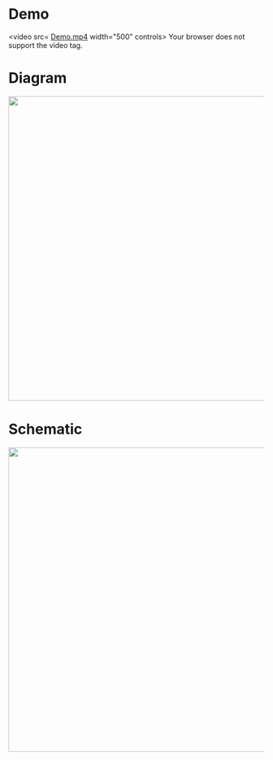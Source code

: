 # Demo

<video src= [Demo.mp4]("https://github.com/user-attachments/assets/846ceda0-384e-4262-bb10-13e77faba3d1") width="500" controls>
  Your browser does not support the video tag.
</video>


# Diagram

<img src= "https://github.com/user-attachments/assets/092f4cc1-342b-4563-80dd-b9d9c65965bd" width= 600>


# Schematic 

<img src= "https://github.com/user-attachments/assets/a279b362-74a1-4713-ab9b-ba574afda96c" width= 600>
